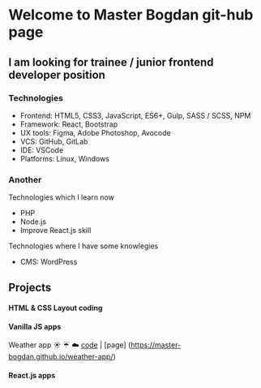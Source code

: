 Welcome to Master Bogdan git-hub page
==================

## I am looking for trainee / junior frontend developer position

### Technologies
- Frontend: HTML5, CSS3, JavaScript, ES6+, Gulp, SASS / SCSS, NPM
- Framework: React, Bootstrap
- UX tools: Figma, Adobe Photoshop, Avocode
- VCS: GitHub, GitLab
- IDE: VSCode
- Platforms: Linux, Windows

### Another 
Technologies which I learn now
- PHP
- Node.js
- Improve React.js skill

Technologies where I have some knowlegies
- CMS: WordPress

## Projects
#### HTML & CSS Layout coding

#### Vanilla JS apps
Weather app :sunny: :umbrella: :cloud:
[code](https://github.com/master-bogdan/weather-app) | [page] (https://master-bogdan.github.io/weather-app/)



#### React.js apps
